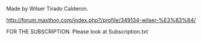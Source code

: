 Made by Wilser Tirado Calderon.

http://forum.maxthon.com/index.php?/profile/349134-wilser-%E3%83%84/

FOR THE SUBSCRIPTION. Please look at Subscription.txt
